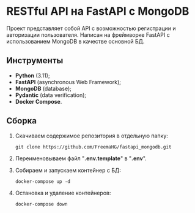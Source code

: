 # RESTful API на FastAPI с MongoDB

Проект представляет собой API с возможностью регистрации и авторизации пользователя. 
Написан на фреймворке FastAPI с использованием MongoDB в качестве основной БД.

## Инструменты
* **Python** (3.11);
* **FastAPI** (asynchronous Web Framework);
* **MongoDB** (database);
* **Pydantic** (data verification);
* **Docker Compose**.

## Сборка

1. Скачиваем содержимое репозитория в отдельную папку:
    ```
    git clone https://github.com/FreemaHG/fastapi_mongodb.git
    ```
   
2. Переименовываем файл "**.env.template**" в "**.env**".


3. Собираем и запускаем контейнер с БД:
   ```
   docker-compose up -d
   ```
   
4. Остановка и удаление контейнеров:
   ```
   docker-compose down
   ```